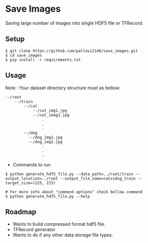 # Save Images
Saving large number of images into single HDF5 file or TFRecord.

## Setup
```
$ git clone https://github.com/pallavi2146/save_images.git
$ cd save_images
$ pip install -r requirements.txt
```
## Usage
Note : Your dataset directory structure must as bellow:
```
--/root
    --/train
        --/cat
            --/cat_img1.jpg
            --/cat_imag2.jpg
                .
                .
                .
        --/dog
          --/dog_img1.jpg
          --/dog_img2.jpg
                .
                .
                .         
```
* Commands to run
```
$ python generate_hdf5_file.py --data_path=../root/train --output_location=../root --output_file_name=catvsdog_train --target_size=(225, 225)

# For more info about "command options" check bellow command
$ python generate_hdf5_file.py --help
```

## Roadmap
* Wants to build compressed format hdf5 file.
* TFRecord generator
* Wants to do if any other data storage file types.




